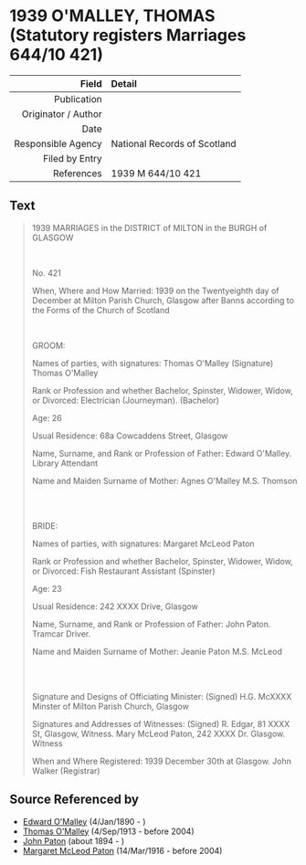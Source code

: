 ﻿---
layout: page
permalink: /sources/s89657505
---

# 1939 O'MALLEY, THOMAS (Statutory registers Marriages 644/10 421)

Field | Detail
---:|:---
Publication | 
Originator / Author | 
Date | 
Responsible Agency | National Records of Scotland
Filed by Entry | 
References | 1939 M 644/10 421

## Text

> 1939 MARRIAGES in the DISTRICT of MILTON in the BURGH of GLASGOW
>
> <br/>
>
> No. 421
>
> When, Where and How Married: 1939 on the Twentyeighth day of December at Milton Parish Church, Glasgow after Banns according to the Forms of the Church of Scotland
>
> <br/>
>
> GROOM:
>
> Names of parties, with signatures: Thomas O'Malley (Signature) Thomas O'Malley
>
> Rank or Profession and whether Bachelor, Spinster, Widower, Widow, or Divorced: Electrician (Journeyman). (Bachelor)
>
> Age: 26
>
> Usual Residence: 68a Cowcaddens Street, Glasgow
>
> Name, Surname, and Rank or Profession of Father: Edward O'Malley. Library Attendant
>
> Name and Maiden Surname of Mother: Agnes O'Malley M.S. Thomson
>
> <br/>
>
> <br/>
>
> BRIDE:
>
> Names of parties, with signatures: Margaret McLeod Paton
>
> Rank or Profession and whether Bachelor, Spinster, Widower, Widow, or Divorced: Fish Restaurant Assistant (Spinster)
>
> Age: 23
>
> Usual Residence: 242 XXXX Drive, Glasgow
>
> Name, Surname, and Rank or Profession of Father: John Paton. Tramcar Driver.
>
> Name and Maiden Surname of Mother: Jeanie Paton M.S. McLeod
>
> <br/>
>
> <br/>
>
> Signature and Designs of Officiating Minister: (Signed) H.G. McXXXX Minster of Milton Parish Church, Glasgow
>
> Signatures and Addresses of Witnesses: (Signed) R. Edgar, 81 XXXX St, Glasgow, Witness. Mary McLeod Paton, 242 XXXX Dr. Glasgow. Witness
>
> When and Where Registered: 1939 December 30th at Glasgow. John Walker (Registrar)
>

## Source Referenced by

* [Edward O'Malley](../people/@76741424@-edward-o'malley-b1890-1-4-d.md) (4/Jan/1890 - )
* [Thomas O'Malley](../people/@12568152@-thomas-o'malley-b1913-9-4-d2004.md) (4/Sep/1913 - before 2004)
* [John Paton](../people/@5211114@-john-paton-b1894-d.md) (about 1894 - )
* [Margaret McLeod Paton](../people/@56209708@-margaret-mcleod-paton-b1916-3-14-d2004.md) (14/Mar/1916 - before 2004)
